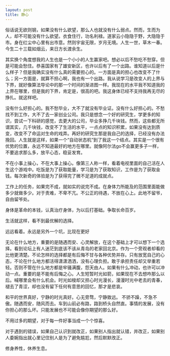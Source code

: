 ```yaml
---
layout: post
title: 静心
---
```


俗话说无欲则钢，如果没有什么欲望，那么人也就没有什么弱点。然而，生而为人，却不可能没有什么欲望。衣食住行，功名利禄。道家云小隐隐于野，大隐隐于市。身在红尘中心里有出市意。然则宇宙无限，岁月无境。人生一世，草木一春。今生二十三载如烟云，来日方长渡余生。

其实换个角度想我的人生也是一个小小的人生赢家吧。想必以后不愁吃不愁穿。但是可能会愁住。恭喜国家有了雄安新区，也许以后有了一个出路。谁知道以后是什么样子？但是我确实没有什么真的需要担心的。一方面是真的担心也改变不了什么；另一方面是，就算不担心啊，我也有一个出路。我从说学习是改变人的上界与下界，就好像算法导论中的那一个时间的渐进图一样。我现在的水平我不知道我的上界在哪里，但是我的下界，肯定是，很高的吧。我这身体已经不支持我再无尽的挣扎。就这样吧。

没有什么好担心的。我不愁毕业，大不了就没有毕业证。没有什么好担心的。不愁找不到工作，大不了去一家创业公司。我只是想念一个好的研究生，学更多的知识，尝试一下科研的感觉，去更大的公司，毕业多挣几千块钱。然而，这些都无所谓其实，几千块钱，改变不了生活的水平，一点点的知识积累，如果没有达到质变，改变不了命运对生命的戏弄。再好的研究生那是我自己的选择，已经没有办法挽回。人生就是这样，如果一个“自动状态机”到了我这一个结点。其实是一个很有优势的位置，永远不知道最好的地方在哪里。就像阿尔法go不会赢更多子一样，不要追求那么多，放平心态，稳妥发育。

不在小事上操心，不在大事上操心。像第三人称一样，看着电视里面的自己活在人生这个游戏中。吃饭是为了获取能量，学习是为了获取知识，工作是为了获取金钱。每次新奇的体验是为了获得完了微不足道的成就点。

工作上的任务，如果完不成，就如实的说完不成。在身体力所能及的范围里面能做多少就做多少。对于责难，不卑不亢。不公正的待遇，不放在心上。此地不留爷，自由留爷处。

身体是革命的本钱，认真治疗身体，为以后打基础。争取长命百岁。

生活就这样，看不到最优解的选择。

远远看着。永远是另外一个坑，比现在更好

无论在什么地方，重要的是随遇而安、心灵解放，在这个基础上才可以想下一个选择。看到论坛上有人迷茫到底该不该从青岛的老家回北京。作为一个旁观者却看的比他更清楚。不论怎样的选择都是有后悔不甘与各种优势并存。只有放宽自己的心态，不论在什么地方都活得潇潇洒洒，没有心理负担。敢于承担责任却又举重若轻。否则不管在什么地方都是牢骚满腹，怨天由人。如果有什么冲动，也许可以冲动一点。重要的是不能有后悔之心。人生短暂时光如箭，如果现在不去想咋那么以后。喊哪里会有什么机会。时光如梭却又担心时光漫长，漫漫时光中老去的青春，褪去了青涩，却也没有留下任何有意思的回忆，那才是悲哀。

和平的世界真好，宁静的时光真好。心无旁骛，宁静致远。
不骄不躁，不急不傲。随遇而安，随风而去。车到山前必有路，路到桥头自然直。事情的发展，没有你担心的那么坏。只能发展也不可能会像你期望的那么好。

不用过多的期望，对于每一件好事当成一个个惊喜。

对于遇到的错误，如果自己认识到就改正，如果别人指出就认错，并改正，如果别人委婉指出就心里记住别人是为了避免尴尬，然后默默改正。

修身养性，休养生息。
